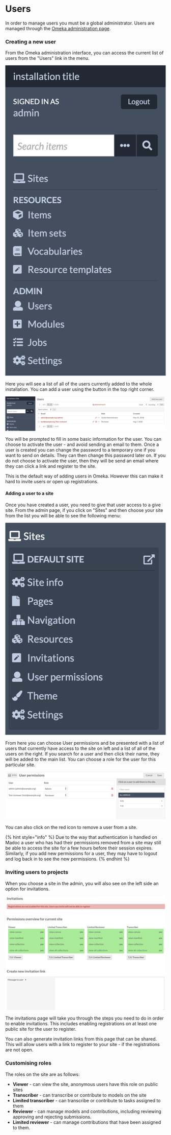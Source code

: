 # Users

In order to manage users you must be a global administrator. Users are managed through the [Omeka administration page](../administration-pages.md#omeka-admin-page). 

### Creating a new user

From the Omeka administration interface, you can access the current list of users from the "Users" link in the menu. 

![](../.gitbook/assets/screenshot-2020-09-02-at-21.21.21.png)

Here you will see a list of all of the users currently added to the whole installation. You can add a user using the button in the top right corner.

![](../.gitbook/assets/screenshot-2020-09-02-at-21.22.04.png)

You will be prompted to fill in some basic information for the user. You can choose to activate the user - and avoid sending an email to them. Once a user is created you can change the password to a temporary one if you want to send on details. They can then change this password later on. If you do not choose to activate the user, then they will be send an email where they can click a link and register to the site.

This is the default way of adding users in Omeka. However this can make it hard to invite users or open up registrations.

#### Adding a user to a site

Once you have created a user, you need to give that user access to a give site. From the admin page, if you click on "Sites" and then choose your site from the list you will be able to see the following menu:

![](../.gitbook/assets/screenshot-2020-09-02-at-21.25.26.png)

From here you can choose User permissions and be presented with a list of users that currently have access to the site on left and a list of all of the users on the right. If you search for a user and then click their name, they will be added to the main list. You can choose a role for the user for this particular site.

![](../.gitbook/assets/screenshot-2020-09-02-at-21.25.53.png)

You can also click on the red icon to remove a user from a site.

{% hint style="info" %}
Due to the way that authentication is handled on Madoc a user who has had their permissions removed from a site may still be able to access the site for a few hours before their session expires. Similarly, if you add new permissions for a user, they may have to logout and log back in to see the new permissions.
{% endhint %}

### Inviting users to projects

When you choose a site in the admin, you will also see on the left side an option for invitations. 

![](../.gitbook/assets/screenshot-2020-09-02-at-21.29.13.png)

The invitations page will take you through the steps you need to do in order to enable invitations. This includes enabling registrations on at least one public site for the user to register. 

You can also generate invitation links from this page that can be shared. This will allow users with a link to register to your site - if the registrations are not open.

### Customising roles

The roles on the site are as follows:

* **Viewer** - can view the site, anonymous users have this role on public sites
* **Transcriber** - can transcribe or contribute to models on the site
* **Limited transcriber** - can transcribe or contribute to tasks assigned to them
* **Reviewer** - can manage models and contributions, including reviewing approving and rejecting submissions.
* **Limited reviewer** - can manage contributions that have been assigned to them. 

